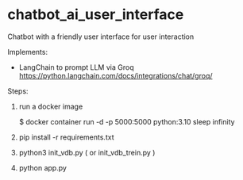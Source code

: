 # chatbot_ai_user_interface
Chatbot with a friendly user interface for user interaction

Implements:
- LangChain to prompt LLM via Groq https://python.langchain.com/docs/integrations/chat/groq/

Steps:

1) run a docker image

   $ docker container run -d -p 5000:5000 python:3.10 sleep infinity

2) pip install -r requirements.txt

3) python3 init_vdb.py ( or init_vdb_trein.py )

4) python app.py